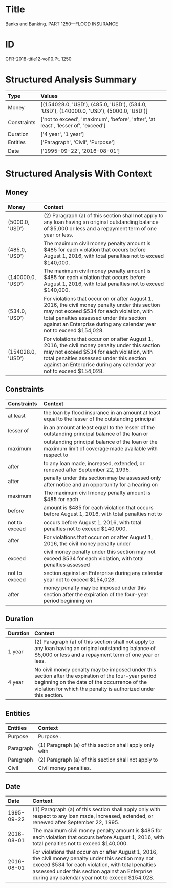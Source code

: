 # Title

 Banks and Banking. PART 1250—FLOOD INSURANCE


# ID

 CFR-2018-title12-vol10.Pt. 1250


# Structured Analysis Summary

| Type        | Values                                                                                  |
|:------------|:----------------------------------------------------------------------------------------|
| Money       | [(154028.0, 'USD'), (485.0, 'USD'), (534.0, 'USD'), (140000.0, 'USD'), (5000.0, 'USD')] |
| Constraints | ['not to exceed', 'maximum', 'before', 'after', 'at least', 'lesser of', 'exceed']      |
| Duration    | ['4 year', '1 year']                                                                    |
| Entities    | ['Paragraph', 'Civil', 'Purpose']                                                       |
| Date        | ['1995-09-22', '2016-08-01']                                                            |


# Structured Analysis With Context

 


## Money

| Money             | Context                                                                                                                                                                                                                                                          |
|:------------------|:-----------------------------------------------------------------------------------------------------------------------------------------------------------------------------------------------------------------------------------------------------------------|
| (5000.0, 'USD')   | (2) Paragraph (a) of this section shall not apply to any loan having an original outstanding balance of $5,000 or less and a repayment term of one year or less.                                                                                                 |
| (485.0, 'USD')    | The maximum civil money penalty amount is $485 for each violation that occurs before August 1, 2016, with total penalties not to exceed $140,000.                                                                                                                |
| (140000.0, 'USD') | The maximum civil money penalty amount is $485 for each violation that occurs before August 1, 2016, with total penalties not to exceed $140,000.                                                                                                                |
| (534.0, 'USD')    | For violations that occur on or after August 1, 2016, the civil money penalty under this section may not exceed $534 for each violation, with total penalties assessed under this section against an Enterprise during any calendar year not to exceed $154,028. |
| (154028.0, 'USD') | For violations that occur on or after August 1, 2016, the civil money penalty under this section may not exceed $534 for each violation, with total penalties assessed under this section against an Enterprise during any calendar year not to exceed $154,028. |


## Constraints

| Constraints   | Context                                                                                                      |
|:--------------|:-------------------------------------------------------------------------------------------------------------|
| at least      | the loan by flood insurance in an amount at least equal to the lesser of the outstanding principal           |
| lesser of     | in an amount at least equal to the lesser of the outstanding principal balance of the loan or                |
| maximum       | outstanding principal balance of the loan or the maximum limit of coverage made available with respect to    |
| after         | to any loan made, increased, extended, or renewed after  September 22, 1995.                                 |
| after         | penalty under this section may be assessed only after notice and an opportunity for a hearing on             |
| maximum       | The  maximum civil money penalty amount is $485 for each                                                     |
| before        | amount is $485 for each violation that occurs before August 1, 2016, with total penalties not to             |
| not to exceed | occurs before August 1, 2016, with total penalties not to exceed  $140,000.                                  |
| after         | For violations that occur on or  after August 1, 2016, the civil money penalty under                         |
| exceed        | civil money penalty under this section may not exceed $534 for each violation, with total penalties assessed |
| not to exceed | section against an Enterprise during any calendar year not to exceed  $154,028.                              |
| after         | money penalty may be imposed under this section after the expiration of the four-year period beginning on    |


## Duration

| Duration   | Context                                                                                                                                                                                                                |
|:-----------|:-----------------------------------------------------------------------------------------------------------------------------------------------------------------------------------------------------------------------|
| 1 year     | (2) Paragraph (a) of this section shall not apply to any loan having an original outstanding balance of $5,000 or less and a repayment term of one year or less.                                                       |
| 4 year     | No civil money penalty may be imposed under this section after the expiration of the four-year period beginning on the date of the occurrence of the violation for which the penalty is authorized under this section. |


## Entities

| Entities   | Context                                                  |
|:-----------|:---------------------------------------------------------|
| Purpose    | Purpose .                                                |
| Paragraph  | (1)  Paragraph (a) of this section shall apply only with |
| Paragraph  | (2)  Paragraph (a) of this section shall not apply to    |
| Civil      | Civil  money penalties.                                  |


## Date

| Date       | Context                                                                                                                                                                                                                                                          |
|:-----------|:-----------------------------------------------------------------------------------------------------------------------------------------------------------------------------------------------------------------------------------------------------------------|
| 1995-09-22 | (1) Paragraph (a) of this section shall apply only with respect to any loan made, increased, extended, or renewed after September 22, 1995.                                                                                                                      |
| 2016-08-01 | The maximum civil money penalty amount is $485 for each violation that occurs before August 1, 2016, with total penalties not to exceed $140,000.                                                                                                                |
| 2016-08-01 | For violations that occur on or after August 1, 2016, the civil money penalty under this section may not exceed $534 for each violation, with total penalties assessed under this section against an Enterprise during any calendar year not to exceed $154,028. |


